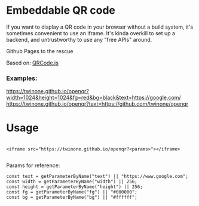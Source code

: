 # Embeddable QR code

If you want to display a QR code in your browser without a build system, it's sometimes convenient to use an iframe.
It's kinda overkill to set up a backend, and untrustworthy to use any "free APIs" around.

Github Pages to the rescue

Based on: [QRCode.js](https://github.com/davidshimjs/qrcodejs)

### Examples:

https://twinone.github.io/openqr?width=1024&height=1024&fg=red&bg=black&text=https://google.com/
https://twinone.github.io/openqr?text=https://github.com/twinone/openqr


# Usage
```

<iframe src="https://twinone.github.io/openqr?<params>"></iframe>


```

Params for reference:
```
const text = getParameterByName("text") || "https://www.google.com";
const width = getParameterByName("width") || 256;
const height = getParameterByName("height") || 256;
const fg = getParameterByName("fg") || "#000000";
const bg = getParameterByName("bg") || "#ffffff";
```



